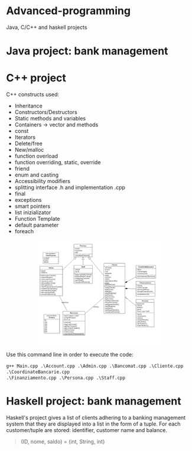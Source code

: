 # Advanced-programming
Java, C/C++ and haskell projects

# Java project: bank management




# C++ project
C++ constructs used:
- Inheritance
- Constructors/Destructors
- Static methods and variables
- Containers -> vector<T> and methods
- const
- Iterators
- Delete/free
- New/malloc
- function overload
- function overriding, static, override
- friend
- enum and casting
- Accessibility modifiers
- splitting interface .h and implementation .cpp
- final 
- exceptions
- smart pointers
- list inizializator
- Function Template
- default parameter
- foreach

<p align="center">
  <img  alt="alt_text" width="70%" src="C++//general.PNG" />
</p>
  
Use this command line in order to execute the code:
```
g++ Main.cpp .\Account.cpp .\Admin.cpp .\Bancomat.cpp .\Cliente.cpp .\CoordinateBancarie.cpp 
.\Finanziamento.cpp .\Persona.cpp .\Staff.cpp
```

# Haskell project: bank management
Haskell's project gives a list of clients adhering to a banking management system that they are displayed into a list in the form of a tuple. For each
customer/tuple are stored: identifier, customer name and balance.

> (ID, nome, saldo) = (int, String, int)
